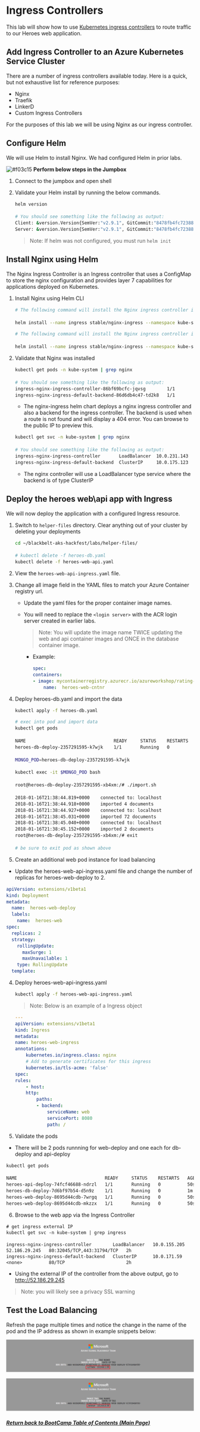 # Ingress Controllers

This lab will show how to use [Kubernetes ingress controllers](https://kubernetes.io/docs/concepts/services-networking/ingress/#ingress-controllers) to route traffic to our Heroes web application.

## Add Ingress Controller to an Azure Kubernetes Service Cluster

There are a number of ingress controllers available today. Here is a quick, but not exhaustive list for reference purposes:

* Nginx
* Traefik
* LinkerD
* Custom Ingress Controllers

For the purposes of this lab we will be using Nginx as our ingress controller. 

## Configure Helm

We will use Helm to install Nginx. We had configured Helm in prior labs. 

![#f03c15](https://placehold.it/15/f03c15/000000?text=+) **Perform below steps in the Jumpbox**

1. Connect to the jumpbox and open shell

2. Validate your Helm install by running the below commands.

    ``` bash
    helm version

    # You should see something like the following as output:
    Client: &version.Version{SemVer:"v2.9.1", GitCommit:"8478fb4fc723885b155c924d1c8c410b7a9444e6", GitTreeState:"clean"}
    Server: &version.Version{SemVer:"v2.9.1", GitCommit:"8478fb4fc723885b155c924d1c8c410b7a9444e6", GitTreeState:"clean"}
    ```

    > Note: If helm was not configured, you must run `helm init`

## Install Nginx using Helm

The Nginx Ingress Controller is an Ingress controller that uses a ConfigMap to store the nginx configuration and provides layer 7 capabilities for applications deployed on Kubernetes.

1. Install Nginx using Helm CLI

    ``` bash
    # The following command will install the Nginx ingress controller into the K8s cluster with RBAC enabled.

    helm install --name ingress stable/nginx-ingress --namespace kube-system --set rbac.create=true --set rbac.createRole=true --set rbac.createClusterRole=true
    ```

    ``` bash
    # The following command will install the Nginx ingress controller into the K8s cluster with RBAC disabled.

    helm install --name ingress stable/nginx-ingress --namespace kube-system --set rbac.create=false --set rbac.createRole=true --set rbac.createClusterRole=true
    ```

2. Validate that Nginx was installed
    
    ``` bash
    kubectl get pods -n kube-system | grep nginx

    # You should see something like the following as output:
    ingress-nginx-ingress-controller-86bf69bcfc-jqvsg        1/1       Running   0          1d
    ingress-nginx-ingress-default-backend-86d6db4c47-td2k8   1/1       Running   0          1d
    ```

    * The nginx-ingress helm chart deploys a nginx ingress controller and also a backend for the ingress controller. The backend is used when a route is not found and will display a 404 error. You can browse to the public IP to preview this. 

    ``` bash
    kubectl get svc -n kube-system | grep nginx

    # You should see something like the following as output:
    ingress-nginx-ingress-controller       LoadBalancer  10.0.231.143  52.173.190.190  80:30910/TCP,443:30480/TCP  1d
    ingress-nginx-ingress-default-backend  ClusterIP     10.0.175.123  <none>          80/TCP                      1d
    ```

    * The nginx controller will use a LoadBalancer type service where the backend is of type ClusterIP

## Deploy the heroes web\api app with Ingress

We will now deploy the application with a configured Ingress resource.

1. Switch to `helper-files` directory. Clear anything out of your cluster by deleting your deployments

    ```bash
    cd ~/blackbelt-aks-hackfest/labs/helper-files/

    # kubectl delete -f heroes-db.yaml
    kubectl delete -f heroes-web-api.yaml
    ```

2. View the `heroes-web-api-ingress.yaml` file.

2. Change all image field in the YAML files to match your Azure Container registry url.

    * Update the yaml files for the proper container image names.
    * You will need to replace the `<login server>` with the ACR login server created in earlier labs.
        > Note: You will update the image name TWICE updating the web and api container images and ONCE in the database container image.

        * Example:

            ```yaml
            spec:
            containers:
            - image: mycontainerregistry.azurecr.io/azureworkshop/rating-web:v1
                name:  heroes-web-cntnr
            ```

3. Deploy heroes-db.yaml and import the data

    ``` bash
    kubectl apply -f heroes-db.yaml
    ```

    ```bash
    # exec into pod and import data
    kubectl get pods

    NAME                                 READY     STATUS    RESTARTS   AGE
    heroes-db-deploy-2357291595-k7wjk    1/1       Running   0          3m

    MONGO_POD=heroes-db-deploy-2357291595-k7wjk

    kubectl exec -it $MONGO_POD bash

    root@heroes-db-deploy-2357291595-xb4xm:/# ./import.sh

    2018-01-16T21:38:44.819+0000	connected to: localhost
    2018-01-16T21:38:44.918+0000	imported 4 documents
    2018-01-16T21:38:44.927+0000	connected to: localhost
    2018-01-16T21:38:45.031+0000	imported 72 documents
    2018-01-16T21:38:45.040+0000	connected to: localhost
    2018-01-16T21:38:45.152+0000	imported 2 documents
    root@heroes-db-deploy-2357291595-xb4xm:/# exit

    # be sure to exit pod as shown above
    ```

4. Create an additional web pod instance for load balancing
* Update the heroes-web-api-ingress.yaml file and change the number of replicas for heroes-web-deploy to 2.

```yaml
apiVersion: extensions/v1beta1
kind: Deployment
metadata:
  name:  heroes-web-deploy
  labels:
    name:  heroes-web
spec:
  replicas: 2
  strategy:
    rollingUpdate:
      maxSurge: 1
      maxUnavailable: 1
    type: RollingUpdate
  template:

```

4. Deploy heroes-web-api-ingress.yaml

    ``` bash
    kubectl apply -f heroes-web-api-ingress.yaml
    ```

    > Note: Below is an example of a Ingress object

    ```yaml
    ---
    apiVersion: extensions/v1beta1
    kind: Ingress
    metadata:
    name: heroes-web-ingress
    annotations:
        kubernetes.io/ingress.class: nginx
        # Add to generate certificates for this ingress
        kubernetes.io/tls-acme: 'false'
    spec:
    rules:
        - host:
        http:
            paths:
            - backend:
                serviceName: web
                servicePort: 8080
                path: /
    ```
5. Validate the pods
* There will be 2 pods runnning for web-deploy and one each for db-deploy and api-deploy
``` bash
kubectl get pods

NAME                                 READY     STATUS    RESTARTS   AGE
heroes-api-deploy-74fcf46688-ndrzl   1/1       Running   0          50s
heroes-db-deploy-7d6bf97b54-d5n9z    1/1       Running   0          1m
heroes-web-deploy-8695d44cdb-7wrgq   1/1       Running   0          50s
heroes-web-deploy-8695d44cdb-mkzzx   1/1       Running   0          50s
```
6. Browse to the web app via the Ingress Controller

```
# get ingress external IP
kubectl get svc -n kube-system | grep ingress

ingress-nginx-ingress-controller        LoadBalancer   10.0.155.205   52.186.29.245   80:32045/TCP,443:31794/TCP   2h
ingress-nginx-ingress-default-backend   ClusterIP      10.0.171.59    <none>          80/TCP                       2h
```

* Using the external IP of the controller from the above output, go to http://52.186.29.245 

> Note: you will likely see a privacy SSL warning

## Test the Load Balancing

Refresh the page multiple times and notice the change in the name of the pod and the IP address as shown in example snippets below:


![Screenshot1](img/web-heroes1.png "Web-Heroes1")

![Screenshot2](img/web-heroes2.png "Web-Heroes2")



   ##### [Return back to BootCamp Table of Contents (Main Page)](/README.md)